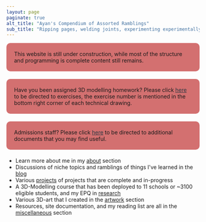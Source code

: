 ```yaml
---
layout: page
paginate: true
alt_title: "Ayan's Compendium of Assorted Ramblings"
sub_title: "Ripping pages, welding joints, experimenting experimentally, burning electronics, and tuning PIDs since 2007."
---
```


<style>
  #content_container {
    background-color: #D37070; /* Set the background color */
    border-radius: 10px; /* Add rounded corners to the container */
    padding: 20px; /* Add padding to the container */
    margin-bottom: 20px; /* Add bottom margin to create space between container and text below */
  }
  
  #content_container a {
    color: #283741; /* Change the color of hyperlinks */
    text-decoration: underline; /* Add underline to hyperlinks */
  }
</style>

<div id="content_container">
  This website is still under construction, while most of the structure and programming is complete content still remains.
</div>

<div id="content_container">
  Have you been assigned 3D modelling homework? Please click <a href="/3d-exercises/">here</a> to be directed to exercises, the exercise number is mentioned in the bottom right corner of each technical drawing.
</div>

<div id="content_container">
  Admissions staff? Please click <a href="/admissions/">here</a> to be directed to additional documents that you may find useful.
</div>

- Learn more about me in my <a href="/about/">about</a> section
- Discussions of niche topics and ramblings of things I've learned in the <a href="/blog/">blog</a>
- Various <a href="/projects/">projects</a> of projects that are complete and in-progress
- A 3D-Modelling course that has been deployed to 11 schools or ~3100 eligible students, and my EPQ in <a href="/research/">research</a>
- Various 3D-art that I created in the <a href="/artwork/">artwork</a> section
- Resources, site documentation, and my reading list are all in the <a href="/miscellaneous/">miscellaneous</a> section
